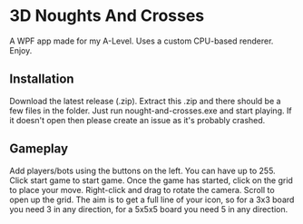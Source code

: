 # 3D Noughts And Crosses

A WPF app made for my A-Level. Uses a custom CPU-based renderer. Enjoy.

## Installation

Download the latest release (.zip). Extract this .zip and there should be a few files in the folder. Just run nought-and-crosses.exe and start playing. If it doesn't open then please create an issue as it's probably crashed.

## Gameplay

Add players/bots using the buttons on the left. You can have up to 255. Click start game to start game. Once the game has started, click on the grid to place your move. Right-click and drag to rotate the camera. Scroll to open up the grid. The aim is to get a full line of your icon, so for a 3x3 board you need 3 in any direction, for a 5x5x5 board you need 5 in any direction.
